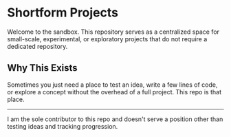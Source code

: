 # Shortform Projects

Welcome to the sandbox. This repository serves as a centralized space for small-scale, experimental, or exploratory projects that do not require a dedicated repository.


## Why This Exists

Sometimes you just need a place to test an idea, write a few lines of code, or explore a concept without the overhead of a full project. This repo is that place.

-------------------------------------------------------------------------------------------------------------------------------
I am the sole contributor to this repo and doesn't serve a position other than testing ideas and tracking progression.
